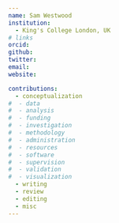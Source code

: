 ```yaml
---
name: Sam Westwood
institution:
  - King's College London, UK
# links
orcid: 
github:
twitter:
email:
website:

contributions:
  - ​conceptualization
#  - data
#  - analysis
#  - funding​
#  - ​investigation
#  - ​methodology
#  - administration​
#  - ​resources
#  - ​software
#  - supervision
#  - validation
#  - ​visualization
  - writing
  - review
  - editing
  - misc
---
```

